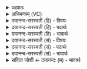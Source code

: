 <details><summary>पदपाठः</summary>

भ॒द्रम्। कर्णे॑भिः। शृ॒णु॒या॒म॒। दे॒वाः॒। भ॒द्रम्। प॒श्ये॒म॒। अ॒क्षभि॒रित्य॒क्षऽभिः॑। य॒ज॒त्राः॒। स्थि॒रैः। अङ्गैः॑। तु॒ष्टु॒वासः॑। तु॒स्तु॒वास॒ इति॑ तुस्तु॒ऽवासः॑। त॒नूभिः॑। वि। अ॒शे॒म॒हि॒। दे॒वहि॑त॒मिति॑ दे॒वऽहि॑तम्। यत्। आयुः॑। २१।
</details>

<details><summary>अधिमन्त्रम् (VC)</summary>

- विद्वांसो देवता
- गोतम ऋषिः
- निचृत्त्रिष्टुप्
- धैवतः
</details>

<details><summary>दयानन्द-सरस्वती (हि) - विषयः</summary>

फिर मनुष्यों को क्या करना चाहिये, इस विषय को अगले मन्त्र में कहा है ॥
</details>

<details><summary>दयानन्द-सरस्वती (हि) - पदार्थः</summary>

पदार्थान्वयभाषाः -  हे (यजत्राः) सङ्ग करनेवाले (देवाः) विद्वानो ! आप लोगों के साथ से हम (कर्णेभिः) कानों से (भद्रम्) जिस से सत्यता जानी जावे, उस वचन को (शृणुयाम) सुनें (अक्षभिः) आँखों से (भद्रम्) कल्याण को (पश्येम) देखें (स्थिरैः) दृढ़ (अङ्गैः) अवयवों से (तुष्टुवांसः) स्तुति करते हुए (तनूभिः) शरीरों से (यत्) जो (देवहितम्) विद्वानों के लिये सुख करने हारी (आयुः) अवस्था है, उस को (वि, अशेमहि) अच्छे प्रकार प्राप्त हों ॥२१ ॥
</details>

<details><summary>दयानन्द-सरस्वती (हि) - भावार्थः</summary>

भावार्थभाषाः -  जो मनुष्य विद्वानों के साथ से विद्वान् होकर सत्य सुनें, सत्य देखें और जगदीश्वर की स्तुति करें तो वे बहुत अवस्थावाले हों। मनुष्यों को चाहिये कि असत्य का सुनना, खोटा देखना, झूठी स्तुति, प्रार्थना, प्रशंसा और व्यभिचार कभी न करें ॥२१ ॥
</details>

<details><summary>दयानन्द-सरस्वती (सं) - विषयः</summary>

पुनर्मनुष्यैः किं कर्त्तव्यमित्याह ॥
</details>

<details><summary>दयानन्द-सरस्वती (सं) - पदार्थः</summary>

पदार्थान्वयभाषाः -  हे यजत्रा देवा विद्वांसो ! भवत्सङ्गेन वयं कर्णेभिर्भद्रं शृणुयामाक्षभिर्भद्रं पश्येम स्थिरैरङ्गैस्तुष्टुवांसः सन्तस्तूनभिर्यद्देवहितमायुस्तद् व्यशेमहि ॥२१ ॥
</details>

<details><summary>दयानन्द-सरस्वती (सं) - भावार्थः</summary>

भावार्थभाषाः -  यदि मनुष्या विद्वत्सङ्गे विद्वांसो भूत्वा सत्यं शृणुयुः सत्यं पश्येयुर्जगदीश्वरं स्तुयुस्तर्हि ते दीर्घायुषो भवेयुः। मनुष्यैरसत्यश्रवणं कुदर्शनं मिथ्यास्तुतिर्व्यभिचारश्च कदापि नैव कर्त्तव्यः ॥२१ ॥
</details>

<details><summary>सविता जोशी ← दयानन्दः (म) - भावार्थः</summary>

भावार्थभाषाः -  जी माणसे विद्वानांबरोबर विद्वान होऊन सत्य ऐकतात, पाहतात व जगदीश्वराची स्तुती करतात ती पुष्कळ वर्षे जगतात. माणसांनी असत्य ऐकणे, पाहणे, खोटी स्तुती, प्रार्थना प्रशंसा व व्यभिचार कधी करू नये.
</details>